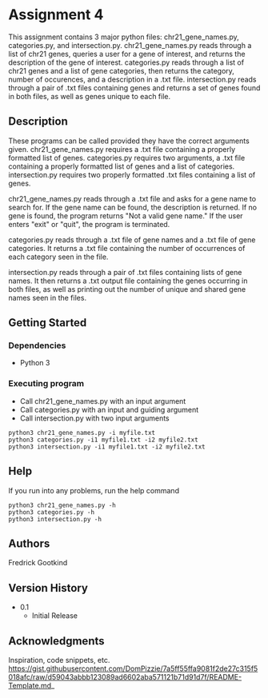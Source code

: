 # Assignment 4

This assignment contains 3 major python files: chr21_gene_names.py, categories.py, and 
intersection.py. chr21_gene_names.py reads through a list of chr21 genes, queries a user for a
gene of interest, and returns the description of the gene of interest. categories.py reads through
a list of chr21 genes and a list of gene categories, then returns the category, number of
occurences, and a description in a .txt file. intersection.py reads through a pair of .txt files
containing genes and returns a set of genes found in both files, as well as genes unique to each
file.

## Description

These programs can be called provided they have the correct arguments given. chr21_gene_names.py
requires a .txt file containing a properly formatted list of genes. categories.py requires two
arguments, a .txt file containing a properly formatted list of genes and a list of categories.
intersection.py requires two properly formatted .txt files containing a list of genes.

chr21_gene_names.py reads through a .txt file and asks for a gene name to search for. If the gene
name can be found, the description is returned. If no gene is found, the program returns "Not a
valid gene name." If the user enters "exit" or "quit", the program is terminated.

categories.py reads through a .txt file of gene names and a .txt file of gene categories. It
returns a .txt file containing the number of occurrences of each category seen in the file.

intersection.py reads through a pair of .txt files containing lists of gene names. It then returns
a .txt output file containing the genes occurring in both files, as well as printing out the number
of unique and shared gene names seen in the files.

## Getting Started

### Dependencies

* Python 3

### Executing program

* Call chr21_gene_names.py with an input argument
* Call categories.py with an input and guiding argument
* Call intersection.py with two input arguments
```
python3 chr21_gene_names.py -i myfile.txt
python3 categories.py -i1 myfile1.txt -i2 myfile2.txt
python3 intersection.py -i1 myfile1.txt -i2 myfile2.txt
```

## Help

If you run into any problems, run the help command
```
python3 chr21_gene_names.py -h
python3 categories.py -h
python3 intersection.py -h
```

## Authors
Fredrick Gootkind

## Version History

* 0.1
    * Initial Release

## Acknowledgments

Inspiration, code snippets, etc.
https://gist.githubusercontent.com/DomPizzie/7a5ff55ffa9081f2de27c315f5018afc/raw/d59043abbb123089ad6602aba571121b71d91d7f/README-Template.md_

